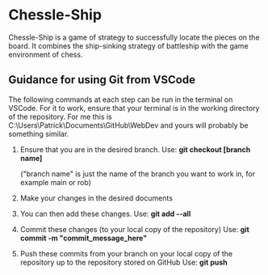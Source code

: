 # Chessle-Ship
Chessle-Ship is a game of strategy to successfully locate the pieces on the board. It combines the ship-sinking strategy of battleship with the game environment of chess.




## Guidance for using Git from VSCode
The following commands at each step can be run in the terminal on VSCode. For it to work, ensure that your terminal is in the working directory of the repository. For me this is C:\Users\Patrick\Documents\GitHub\WebDev and yours will probably be something similar.

1. Ensure that you are in the desired branch.
   Use: **git checkout [branch name]**

   ("branch name" is just the name of the branch you want to work in, for example main or rob)

2. Make your changes in the desired documents

3. You can then add these changes.
   Use: **git add --all**

4. Commit these changes (to your local copy of the repository)
   Use: **git commit -m "commit_message_here"**

5. Push these commits from your branch on your local copy of the repository up to the repository stored on GitHub
   Use: **git push**